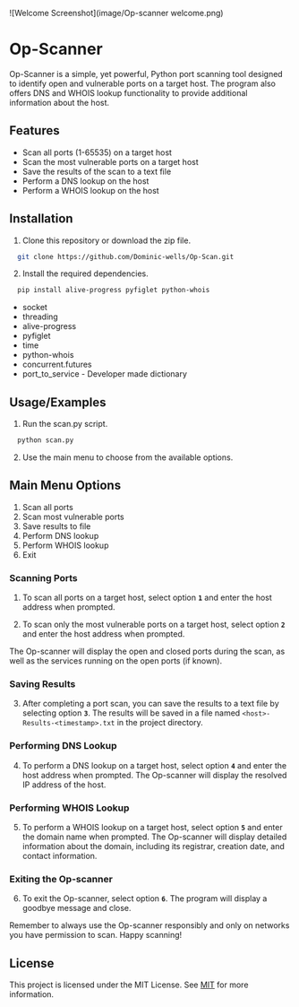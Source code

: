 ![Welcome Screenshot](image/Op-scanner welcome.png)

# Op-Scanner

Op-Scanner is a simple, yet powerful, Python port scanning tool designed to identify open and vulnerable ports on a target host. The program also offers DNS and WHOIS lookup functionality to provide additional information about the host.

## Features

- Scan all ports (1-65535) on a target host
- Scan the most vulnerable ports on a target host
- Save the results of the scan to a text file
- Perform a DNS lookup on the host
- Perform a WHOIS lookup on the host

## Installation

1. Clone this repository or download the zip file.

```bash
  git clone https://github.com/Dominic-wells/Op-Scan.git

```

2. Install the required dependencies.

```bash
  pip install alive-progress pyfiglet python-whois
```

- socket
- threading
- alive-progress
- pyfiglet
- time
- python-whois
- concurrent.futures
- port_to_service - Developer made dictionary

## Usage/Examples

1. Run the scan.py script.

```bash
  python scan.py
```

2. Use the main menu to choose from the available options.

## Main Menu Options

1.  Scan all ports
2.  Scan most vulnerable ports
3.  Save results to file
4.  Perform DNS lookup
5.  Perform WHOIS lookup
6.  Exit

### Scanning Ports

1. To scan all ports on a target host, select option **`1`** and enter the host address when prompted.

2. To scan only the most vulnerable ports on a target host, select option **`2`** and enter the host address when prompted.

The Op-scanner will display the open and closed ports during the scan, as well as the services running on the open ports (if known).

### Saving Results

3. After completing a port scan, you can save the results to a text file by selecting option **`3`**. The results will be saved in a file named `<host>-Results-<timestamp>.txt` in the project directory.

### Performing DNS Lookup

4. To perform a DNS lookup on a target host, select option **`4`** and enter the host address when prompted. The Op-scanner will display the resolved IP address of the host.

### Performing WHOIS Lookup

5. To perform a WHOIS lookup on a target host, select option **`5`** and enter the domain name when prompted. The Op-scanner will display detailed information about the domain, including its registrar, creation date, and contact information.

### Exiting the Op-scanner

6. To exit the Op-scanner, select option **`6`**. The program will display a goodbye message and close.

Remember to always use the Op-scanner responsibly and only on networks you have permission to scan. Happy scanning!

## License

This project is licensed under the MIT License. See [MIT](https://choosealicense.com/licenses/mit/) for more information.
